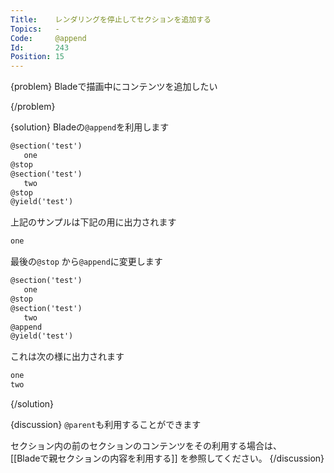```yaml
---
Title:    レンダリングを停止してセクションを追加する
Topics:   -
Code:     @append
Id:       243
Position: 15
---
```


{problem}
Bladeで描画中にコンテンツを追加したい

{/problem}

{solution}
Bladeの`@append`を利用します

```html
@section('test')
   one
@stop
@section('test')
   two
@stop
@yield('test')
```

上記のサンプルは下記の用に出力されます

```html
one
```

最後の`@stop` から`@append`に変更します

```html
@section('test')
   one
@stop
@section('test')
   two
@append
@yield('test')
```

これは次の様に出力されます

```html
one
two
```
{/solution}

{discussion}
`@parent`も利用することができます

セクション内の前のセクションのコンテンツをその利用する場合は、  
[[Bladeで親セクションの内容を利用する]] を参照してください。
{/discussion}
